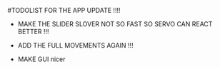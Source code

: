 #TODOLIST FOR THE APP UPDATE !!!!


+ MAKE THE SLIDER SLOVER NOT SO FAST SO SERVO CAN REACT BETTER !!!

+ ADD THE FULL MOVEMENTS AGAIN !!!

+ MAKE GUI nicer
